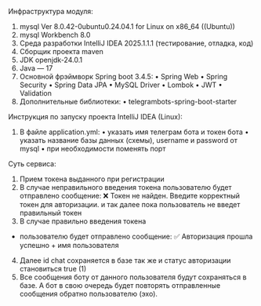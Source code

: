 Инфраструктура модуля:
1. mysql  Ver 8.0.42-0ubuntu0.24.04.1 for Linux on x86_64 ((Ubuntu))
2. mysql Workbench 8.0
3. Среда разработки IntelliJ IDEA 2025.1.1.1 (тестирование, отладка, код)
4. Сборщик проекта maven
5. JDK openjdk-24.0.1
6. Java — 17
7. Основной фрэймворк Spring boot 3.4.5:
    • Spring Web
    • Spring Security
    • Spring Data JPA
    • MySQL Driver
    • Lombok
    • JWT 
    • Validation
8. Дополнительные библиотеки:
    • telegrambots-spring-boot-starter


Инструкция по запуску проекта IntelliJ IDEA (Linux):

1. В файле application.yml:
    • указать имя телеграм бота и токен бота
    • указать название базы данных (схемы), username и password от mysql
    • при необходимости поменять порт

Суть сервиса:
1. Прием токена выданного при регистрации
2. В случае неправильного введения токена  пользователю будет отправлено сообщение:
❌ Токен не найден. Введите корректный токен для авторизации.
и так далее пока пользователь не введет правильный токен
3. В случае правильно введения токена
- пользователю будет отправлено сообщение:
✅ Авторизация прошла успешно + имя пользователя
4. Далее id chat сохраняется в базе так же и статус авторизации становиться true (1)
5. Все сообщения боту от данного пользователя будут сохраняться в базе. А бот в свою очередь будет повторять отправленные сообщения обратно пользователю (эхо).
